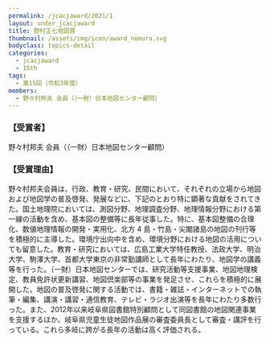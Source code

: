 ```yaml
---
permalink: /jcacjaward/2021/1
layout: under_jcacjaward
title: 野村正七地図賞
thumbnail: /assets/img/icon/award_nomura.svg
bodyclass: topics-detail
categories:
  - jcacjaward
  - 15th
tags:
  - 第15回（令和3年度）
members:
  - 野々村邦夫 会員（（一財）日本地図センター顧問）
---
```


### 【受賞者】

野々村邦夫 会員（（一財）日本地図センター顧問）


### 【受賞理由】

野々村邦夫会員は、行政、教育・研究、民間において、それぞれの立場から地図および地図学の普及啓発、発展などに、下記のとおり特に顕著な貢献をされてきた。国土地理院においては、測図分野、地理調査分野、地理情報分野における第一線の活動を含め、基本図の整備等に長年従事した。特に、基本図整備の合理化、数値地理情報の開発・実用化、北方 4 島・竹島・尖閣諸島の地図の刊行等を積極的に主導した。環境庁出向中を含め、環境分野における地図の活用についても留意した。教育・研究においては、広島工業大学特任教授、法政大学、明治大学、駒澤大学、首都大学東京の非常勤講師として長年にわたり、地図学の講義等を行った。（一財）日本地図センターでは、研究活動等支援事業、地図地理検定、教員免許状更新講習、地図倶楽部等の事業を発足させ、これらを積極的に展開した。地図の普及啓発に関する活動では、書籍・雑誌・インターネットでの執筆・編集、講演・講習・通信教育、テレビ・ラジオ出演等を長年にわたり多数行った。また、2012年以来岐阜県図書館特別顧問として同図書館の地図関連事業を支援するほか、岐阜県児童生徒地図作品展の審査委員長として審査・講評を行っている。これら多岐に跨がる長年の活動は高く評価される。
